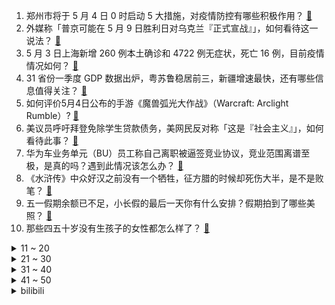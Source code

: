 1. 郑州市将于 5 月 4 日 0 时启动 5 大措施，对疫情防控有哪些积极作用？ [:link:](https://www.zhihu.com/question/531207724)
2. 外媒称「普京可能在 5 月 9 日胜利日对乌克兰『正式宣战』」，如何看待这一说法？ [:link:](https://www.zhihu.com/question/531188246)
3. 5 月 3 日上海新增 260 例本土确诊和 4722 例无症状，死亡 16 例，目前疫情情况如何？ [:link:](https://www.zhihu.com/question/531265944)
4. 31 省份一季度 GDP 数据出炉，粤苏鲁稳居前三，新疆增速最快，还有哪些信息值得关注？ [:link:](https://www.zhihu.com/question/531025112)
5. 如何评价5月4日公布的手游《魔兽弧光大作战》（Warcraft: Arclight Rumble）? [:link:](https://www.zhihu.com/question/531250382)
6. 美议员呼吁拜登免除学生贷款债务，美网民反对称「这是『社会主义』」，如何看待此事？ [:link:](https://www.zhihu.com/question/531035094)
7. 华为车业务单元（BU）员工称自己离职被逼签竞业协议，竞业范围离谱至极，是真的吗？遇到此情况该怎么办？ [:link:](https://www.zhihu.com/question/512030697)
8. 《水浒传》中众好汉之前没有一个牺牲，征方腊的时候却死伤大半，是不是败笔？ [:link:](https://www.zhihu.com/question/397776865)
9. 五一假期余额已不足，小长假的最后一天你有什么安排？假期拍到了哪些美照？ [:link:](https://www.zhihu.com/question/531266789)
10. 那些四五十岁没有生孩子的女性都怎么样了？ [:link:](https://www.zhihu.com/question/375272898)
<details>
<summary>11 ~ 20</summary>

11. 为什么《绝命毒师》里的毒枭只卖冰毒这一种毒品？ [:link:](https://www.zhihu.com/question/368937858)
12. 东北室友一周洗一次澡，她说每天洗身上痒，也没有那么多「皴」可搓，为什么我每天洗澡身上也不痒？ [:link:](https://www.zhihu.com/question/529260925)
13. 泽连斯基称「恢复领土完整是乌克兰的最终目标」，释放了哪些信号？会对目前局势造成哪些影响？ [:link:](https://www.zhihu.com/question/531265671)
14. 电视剧《风起陇西》第 13-16 集拍得怎么样？哪些剧情点值得关注？ [:link:](https://www.zhihu.com/question/531068148)
15. 如何看待奥密克戎BA.4/BA.5或可避开抗体并引发新一轮疫情? [:link:](https://www.zhihu.com/question/531090792)
16. 你有哪些曾经不被看好的决定，现在回过头来看发现也还不错？ [:link:](https://www.zhihu.com/question/530484823)
17. 俄乌冲突，为什么越是原东欧的国家，对俄罗斯反应越激烈、政策越偏激？ [:link:](https://www.zhihu.com/question/530320065)
18. 从分流到协调发展，重新定义的「普职分流」能否解决制造业用工短缺矛盾？解决「用工荒」还能有哪些举措？ [:link:](https://www.zhihu.com/question/530477391)
19. 女孩子就要会做饭吗？ [:link:](https://www.zhihu.com/question/531140736)
20. 为什么律师收费这么高 ？ [:link:](https://www.zhihu.com/question/514331451)
</details>
<details>
<summary>21 ~ 30</summary>

21. 媒体称长沙居民自建房倒塌事故已致 2 人遇难，事件后续该如何处理？ [:link:](https://www.zhihu.com/question/531198430)
22. 5 月 2 日台湾本土新增 17801 例，台湾连续 5 日确诊病例逾万例，目前当地疫情防控措施如何？ [:link:](https://www.zhihu.com/question/531137126)
23. 马某某涉煽动分裂国家案详情公布，为 85 年出生科技公司经理，具体情况如何？他将面临哪些法律制裁？ [:link:](https://www.zhihu.com/question/531200415)
24. 俄罗斯乌克兰战争打到现在，司马南，张维为和金政委等有什么表态? [:link:](https://www.zhihu.com/question/531161591)
25. 如何看待媒体揭露苹果前首席设计师 JonyIve 离职是因为库克，「库克对设计兴趣似乎比乔布斯低」？ [:link:](https://www.zhihu.com/question/531100796)
26. 美国务院指责「中国在舆论上支持俄罗斯」，中方专家回应「恶人先告状」，还有哪些值得关注的信息？ [:link:](https://www.zhihu.com/question/531176213)
27. 如何看待媒体报道欧盟近期从俄罗斯进口 440 亿欧元能源？ [:link:](https://www.zhihu.com/question/530755092)
28. 现在的你还在朝着曾经给自己设定的目标努力吗？ [:link:](https://www.zhihu.com/question/530646848)
29. 5 月 3 日北京新增 46 例本土确诊和 5 例本土无症状感染者，目前疫情情况如何？ [:link:](https://www.zhihu.com/question/531266164)
30. 有什么事情是你的性格变外向后知道的？ [:link:](https://www.zhihu.com/question/338262811)
</details>
<details>
<summary>31 ~ 40</summary>

31. 「把电脑音量调高，音箱音量调低」和「把电脑音量调低，音箱音量调高」两种情况达到同一分贝时音质有区别吗？ [:link:](https://www.zhihu.com/question/30251350)
32. 三大漫中，《海贼王》和之国篇，《火影忍者》四战篇还有《死神》千年血战，哪一篇章更「精彩」？ [:link:](https://www.zhihu.com/question/530470941)
33. 为什么可以好汉俯首帖耳，情商极高的宋江，却搞不定阎婆惜？ [:link:](https://www.zhihu.com/question/528286149)
34. 有什么书籍被程序员奉为经典？ [:link:](https://www.zhihu.com/question/455351465)
35. 普京签令，给乌克兰「被解放」地区参加过卫国战争的人员发钱，如何解读此举？ [:link:](https://www.zhihu.com/question/530915834)
36. 如何快速提升 PPT 演讲能力？ [:link:](https://www.zhihu.com/question/387850337)
37. 美国暴发 H3N8 亚型马流感疫情，这一病毒会传人吗？有哪些危害？ [:link:](https://www.zhihu.com/question/530897329)
38. 欧冠半决赛次回合利物浦 3:2 比利亚雷亚尔，总比分 5:2 晋级决赛，如何评价这场比赛？ [:link:](https://www.zhihu.com/question/531260874)
39. 5 月 4 日起北京因疫情防控部分地铁出入口封闭，多条公交线路甩站绕行、停运，出行还需注意哪些变化？ [:link:](https://www.zhihu.com/question/531265262)
40. 长的不好看会被针对吗? [:link:](https://www.zhihu.com/question/530952125)
</details>
<details>
<summary>41 ~ 50</summary>

41. 报告称中高端人才的职场危机年龄早于 35 岁，具体情况如何？还有哪些信息值得关注？ [:link:](https://www.zhihu.com/question/530273919)
42. 职场中越级汇报有错吗？ [:link:](https://www.zhihu.com/question/530613890)
43. 如何看待北京加强公厕消杀，封控区内厕所一人一消杀，不能两人以上同时如厕？ [:link:](https://www.zhihu.com/question/531264721)
44. 任何编程语言归根结底是否就是对数据的处理？ [:link:](https://www.zhihu.com/question/530437870)
45. 描写雨天美景的诗词有哪些？ [:link:](https://www.zhihu.com/question/523917486)
46. 电动按摩椅会对身体有什么好处和坏处？ [:link:](https://www.zhihu.com/question/334537855)
47. 不知道为什么大学感觉很孤独? [:link:](https://www.zhihu.com/question/531196779)
48. 消息称 AMD Zen 4 锐龙 7000 抛弃 DDR4 内存，这意味着什么？抛弃的原因是什么？ [:link:](https://www.zhihu.com/question/529886359)
49. 双胞胎在日常生活中会有哪些特别的经历？ [:link:](https://www.zhihu.com/question/21592864)
50. 美媒称「美西方官员认为普京或在 5 月 9 日胜利日对乌克兰『正式宣战』」，这一猜测是否有其依据？ [:link:](https://www.zhihu.com/question/531189441)
</details><details>
<summary>bilibili</summary>

1. 【老番茄】史上最骚杀手(番外篇③) [:link:](//www.bilibili.com/video/BV1E34y1a7vU)
2. 不要“做”挑战？（第十五期） [:link:](//www.bilibili.com/video/BV1aL4y1c7Wo)
3. 甄嬛：皇上萨日朗！！！ [:link:](//www.bilibili.com/video/BV1v44y137qK)
4. 五一飞2千公里，重回故地，感慨万千。 [:link:](//www.bilibili.com/video/BV1Nr4y187PK)
5. 太恐怖了！我们经历了无限循环！！！ [:link:](//www.bilibili.com/video/BV1HF411T7oV)
6. 【原创分镜动画】Eyes that Watch the World [:link:](//www.bilibili.com/video/BV1W541127zq)
7. Ohhhh！鲜浓的汁水er，爆了一嘴er！ [:link:](//www.bilibili.com/video/BV1VR4y1N7pG)
8. 祖 国 恩 人 特 鲁 希 略【奇葩小国35】 [:link:](//www.bilibili.com/video/BV1sB4y1m73m)
9. b站首个学生时代最全攻略！选科/择校/专业/职业/读研/地区选择方法论大集合！ [:link:](//www.bilibili.com/video/BV1yr4y1b71Q)
10. 《不被大风吹倒》：莫言写给青年朋友的一封信 [:link:](//www.bilibili.com/video/BV1A44y1u7PF)
<details>
<summary>11 ~ 20</summary>

11. 【Luxiem】Ike Eveland【B站自我介绍】 [:link:](//www.bilibili.com/video/BV1YB4y127Rw)
12. 《明日方舟》EP - Awaken [:link:](//www.bilibili.com/video/BV1QA4y1D7x8)
13. 【Luxiem】Shu Yamino【B站自我介绍】 [:link:](//www.bilibili.com/video/BV1sL4y1V7ez)
14. 【这就是五一吗？】 [:link:](//www.bilibili.com/video/BV1DL4y1F7s3)
15. 【Luxiem】Luca Kaneshiro【B站自我介绍】 [:link:](//www.bilibili.com/video/BV1wi4y1m7eV)
16. 小 龙 虾 串 天 花 板 [:link:](//www.bilibili.com/video/BV1WT4y1k7CJ)
17. 【最吓人赛车】几十个观众被斩首，冠军无视尸体照样领奖 [:link:](//www.bilibili.com/video/BV1YY4y1k7wH)
18. “这是最平凡的一天啊，你也想念吗” [:link:](//www.bilibili.com/video/BV1US4y187DH)
19. P城一个德莱文 [:link:](//www.bilibili.com/video/BV19a411Y78W)
20. 小潮team的隔离生活 [:link:](//www.bilibili.com/video/BV1hY4y1k7No)
</details>
<details>
<summary>21 ~ 30</summary>

21. 《B 站 各 等 级 用 户 现 状  ③》 [:link:](//www.bilibili.com/video/BV1jB4y1m7tP)
22. 【明日方舟】“愚人号”SN-1~10平民全关卡低配攻略！(含EX关)阵容平民+低练度+语音详解的愉悦攻略！（更新中）《明日方舟》|魔法Zc目录 [:link:](//www.bilibili.com/video/BV1BA4y1D7HV)
23. 作词的和作曲的都沉默了 [:link:](//www.bilibili.com/video/BV1gr4y1n7CE)
24. 来自七星通缉下送外卖的压迫感，耶，我终于做到了！ [:link:](//www.bilibili.com/video/BV1nY4y1h7LW)
25. 怪我，不该在路上乱捡东西 [:link:](//www.bilibili.com/video/BV1v5411R7yr)
26. 评分3.7！开扒奥特曼系列最烂之作！每个奥迷想遗忘的黑历史！ [:link:](//www.bilibili.com/video/BV1sB4y117oG)
27. 让老外来感受一下中国苗刀，女生练出来还真是内卷。就是结尾有点辣哭啊…… [:link:](//www.bilibili.com/video/BV1PS4y1h7id)
28. 当中国军队开始剿灭丧尸…… [:link:](//www.bilibili.com/video/BV1mY411w7nV)
29. 穿搭 ，但是渐变色 [:link:](//www.bilibili.com/video/BV1n44y1376N)
30. 一根接近1米长的巨大牛鞭，炖上2小时，弹嫩爽脆鲜甜无比！ [:link:](//www.bilibili.com/video/BV1vS4y1a7iu)
</details>
<details>
<summary>31 ~ 40</summary>

31. 整个世界都变成玩具？！辗转多地拍摄，玩转移轴摄影 [:link:](//www.bilibili.com/video/BV1uZ4y1y7PV)
32. 谁让你这样学化学的？ [:link:](//www.bilibili.com/video/BV16B4y1171F)
33. 塞拉斯：你们报考传媒大学学表演，就是为了抓我是吧！？ [:link:](//www.bilibili.com/video/BV1634y1a7mB)
34. 【嘉然】什么？！我竟然进入了循环……？？？ [:link:](//www.bilibili.com/video/BV1ZR4y1P7EE)
35. 【阿斗】爆肝4个月，世界评分最高的电视剧一次看爽！详细解说《绝命毒师》1-5季 [:link:](//www.bilibili.com/video/BV1b44y1g7UD)
36. （这也能解说？！）史上最燃的弹珠大赛【第十弹】恐怖加速！新世代降临！ [:link:](//www.bilibili.com/video/BV1bR4y1P7e5)
37. 【时代少年团】劳动节特辑 [:link:](//www.bilibili.com/video/BV1ZT4y1r7ZT)
38. 《孙 悟 空 的 救 赎》—六耳传 [:link:](//www.bilibili.com/video/BV1oY411w7jM)
39. 【骚男】一个决定：我要停播了 [:link:](//www.bilibili.com/video/BV1hS4y1w73j)
40. 绍兴这个时候的田野，有桑葚，有嘎公，这是我们从小吃到大的美味。 [:link:](//www.bilibili.com/video/BV1pL4y1c78u)
</details>
<details>
<summary>41 ~ 50</summary>

41. 【美食区联唱】绵羊料理、小文哥、蛋黄派、盗月社等UP献声丨百位UP主联唱，庆祝建团百年⑨ [:link:](//www.bilibili.com/video/BV1kF411T7dc)
42. “山城小栗旬”给“宫崎骏”剪发？ [:link:](//www.bilibili.com/video/BV1c44y1u7up)
43. 【全程高能】2022人类睿智行为大赏！ [:link:](//www.bilibili.com/video/BV1uu411r7bP)
44. 知名女星走私的新型毒品，00后竟是目标用户？我顺势扒出了整条新型毒品产业链！【洞察社会系列72】 [:link:](//www.bilibili.com/video/BV1CR4y1K72L)
45. 新人报道！南大新校园卡背后的女人找到啦~ [:link:](//www.bilibili.com/video/BV1NB4y117e3)
46. 自己吹的牛，哭着也要实现了 [:link:](//www.bilibili.com/video/BV1jB4y117ZA)
47. 洛天依 原创《白鸟过河滩》 [:link:](//www.bilibili.com/video/BV1wT4y1k7Pw)
48. 听君一席话，胜读十年书！！！ [:link:](//www.bilibili.com/video/BV1uB4y117kM)
49. 【野生人类图鉴】老倒霉蛋了【妈见打】 [:link:](//www.bilibili.com/video/BV1P44y1u7e7)
50. 《一个青年的青年节》 [:link:](//www.bilibili.com/video/BV1dY411w7G3)
</details>
<details>
<summary>51 ~ 60</summary>

51. 近日，贵州德江，三年前捡来喂养的猫咪，要生产时“咬”着主人让陪产！ #猫咪 #萌萌哒饲养员 #人间温暖 [:link:](//www.bilibili.com/video/BV1NT4y1k7Ji)
52. 给加油站做了6个加油打气机器人 [:link:](//www.bilibili.com/video/BV1wB4y117Xs)
53. 【生存爆肝一年，建出一座城后】我才发现我错了，这只是一座“徒有其表”的城市 [:link:](//www.bilibili.com/video/BV1Fu411r72u)
54. 水 是 剧 毒 的 [:link:](//www.bilibili.com/video/BV193411K7fg)
55. 【JUMP】让女儿种田，父亲做的没错。 [:link:](//www.bilibili.com/video/BV1M3411T7tT)
56. 从来没有一个省，能像河北这么复杂【中国城市观察22】 [:link:](//www.bilibili.com/video/BV1yA4y1D7Gf)
57. 黄山游客只剩2人？导游直播喝西北风 [:link:](//www.bilibili.com/video/BV1pT4y1k7ZR)
58. 《做球两个月，切球两分钟》 [:link:](//www.bilibili.com/video/BV1CY4y1t7Ed)
59. 一夜暴富！用3000欢乐豆赢到100万！？？ [:link:](//www.bilibili.com/video/BV12r4y1b7gF)
60. 【我的世界建筑教学】一个设计师挖的洞... [:link:](//www.bilibili.com/video/BV18F411u7vQ)
</details>
<details>
<summary>61 ~ 70</summary>

61. 全网1000万粉丝博主请吃海鲜大餐，遇“黑粉”竟对他做这种事 [:link:](//www.bilibili.com/video/BV16F411u7UL)
62. 让人无比舒适的多种榫卯连接 [:link:](//www.bilibili.com/video/BV12Y4y1Y7Nk)
63. 看完4月新番，吓得我当场打开了剪辑软件！【泛式】 [:link:](//www.bilibili.com/video/BV19v4y1N7pJ)
64. 超恐怖！这个游戏吓的我屁股流汗！雾城第二章来了！ [:link:](//www.bilibili.com/video/BV1DA4y1D7Lk)
65. 一战的英雄，却在二战时投降。法国元帅贝当（下）【历史调研室32】 [:link:](//www.bilibili.com/video/BV1tL4y1c7hj)
66. 早期帝君出征视频流出，帅爆了 [:link:](//www.bilibili.com/video/BV11r4y1b7so)
67. 卧槽…买到真货了！！ [:link:](//www.bilibili.com/video/BV1sZ4y1y7Dr)
68. infinity [:link:](//www.bilibili.com/video/BV1mR4y1K7SB)
69. 【CSVR】在枪战时拔掉了敌人弹匣！ [:link:](//www.bilibili.com/video/BV1Ni4y1U7Z9)
70. 【愚人号】SN-1至SN-10 摆完挂机 简单好抄（附带CE-6和LS-6） [:link:](//www.bilibili.com/video/BV19S4y187w2)
</details>
<details>
<summary>71 ~ 80</summary>

71. 做人可以不全面，做事不行 [:link:](//www.bilibili.com/video/BV1uu411r724)
72. 关于早恋问题  还是物理老师看的比较透彻！ [:link:](//www.bilibili.com/video/BV15A4y1Q7Ap)
73. 这些天价网红雪糕，就连00后也吃不消了？？【888元哈根达斯礼盒】 [:link:](//www.bilibili.com/video/BV1PB4y1m752)
74. 运动会天花板！女生一个动作震惊全场 [:link:](//www.bilibili.com/video/BV1bY4y1k7LS)
75. steam体验提升1000%！全网最实用的插件、免费加速器推荐 [:link:](//www.bilibili.com/video/BV1NS4y1w7kz)
76. 当学生上网课不小心开了麦时 [:link:](//www.bilibili.com/video/BV1KY4y1h789)
77. 遇见问题不求人，这几个电话，一打一个准 [:link:](//www.bilibili.com/video/BV19Y411P7LY)
78. 谢谢，同桌已经在超进化了 [:link:](//www.bilibili.com/video/BV1Zv4y1N7tZ)
79. 准备骗我前，请把我的大学名字再念一遍！ [:link:](//www.bilibili.com/video/BV1c44y137qN)
80. 刘畊宏这次真的慌了 [:link:](//www.bilibili.com/video/BV1HF411T76y)
</details>
<details>
<summary>81 ~ 90</summary>

81. 当妈妈夸你做家务时 [:link:](//www.bilibili.com/video/BV1wR4y1N7su)
82. 《当他只有数学》Teaser — Robin Gan [:link:](//www.bilibili.com/video/BV1wB4y117SB)
83. 探访美国迪斯尼自助餐！！人均500元的入场费，就吃些这？ [:link:](//www.bilibili.com/video/BV1vY4y1k7Tc)
84. 必须和拖堂抗衡！ [:link:](//www.bilibili.com/video/BV1VF411u7Xz)
85. 这是正经动物园吗 [:link:](//www.bilibili.com/video/BV1AY4y1h7zp)
86. “这是最平凡的一天啊，你也想念么？” [:link:](//www.bilibili.com/video/BV1FR4y1N7gE)
87. 吐槽一下最近收到的的私信（2） [:link:](//www.bilibili.com/video/BV1m3411K78j)
88. 这几个宝藏要记好哦 [:link:](//www.bilibili.com/video/BV1PY4y1C7g4)
89. 这是不是你们要的变装 很凉快那种 [:link:](//www.bilibili.com/video/BV1o44y1g7Nw)
90. 这桥...至少不应该...贪的这么离谱吧！ [:link:](//www.bilibili.com/video/BV1NA4y1Q7Ja)
</details>
<details>
<summary>91 ~ 100</summary>

91. 虽然他是反派，可他真的好帅啊！ [:link:](//www.bilibili.com/video/BV1H3411K7yW)
92. “读评论”190身高烦恼 [:link:](//www.bilibili.com/video/BV1KR4y1N7xj)
93. 不会真有人觉得女艺术家是这样的吧？ [:link:](//www.bilibili.com/video/BV1YL4y1c7GU)
94. 显示ip地址有些人坐不住了 [:link:](//www.bilibili.com/video/BV15F411T7BT)
95. 打狗打到起飞我是真的会笑死 [:link:](//www.bilibili.com/video/BV1BL4y1c7Ny)
96. 番名：国家队02，全集解说时长30分钟，横屏看时-注意流量和电量 [:link:](//www.bilibili.com/video/BV1sZ4y1y7fj)
97. 一口气肝到爆炸！爆枪突击的结局竟如此荒诞！ [:link:](//www.bilibili.com/video/BV1Ja411a7Mi)
98. 真·护法骑士，天涯海角审判你…… [:link:](//www.bilibili.com/video/BV1Ya411e76V)
99. 国外一39秒的日常视频因细节要素过多被网友疯传：以为在看电影 [:link:](//www.bilibili.com/video/BV1KA4y1D7qr)
100. 又去浙工商抓小叶了，这次是清纯校园女主 [:link:](//www.bilibili.com/video/BV1A3411T7ma)
</details></details>